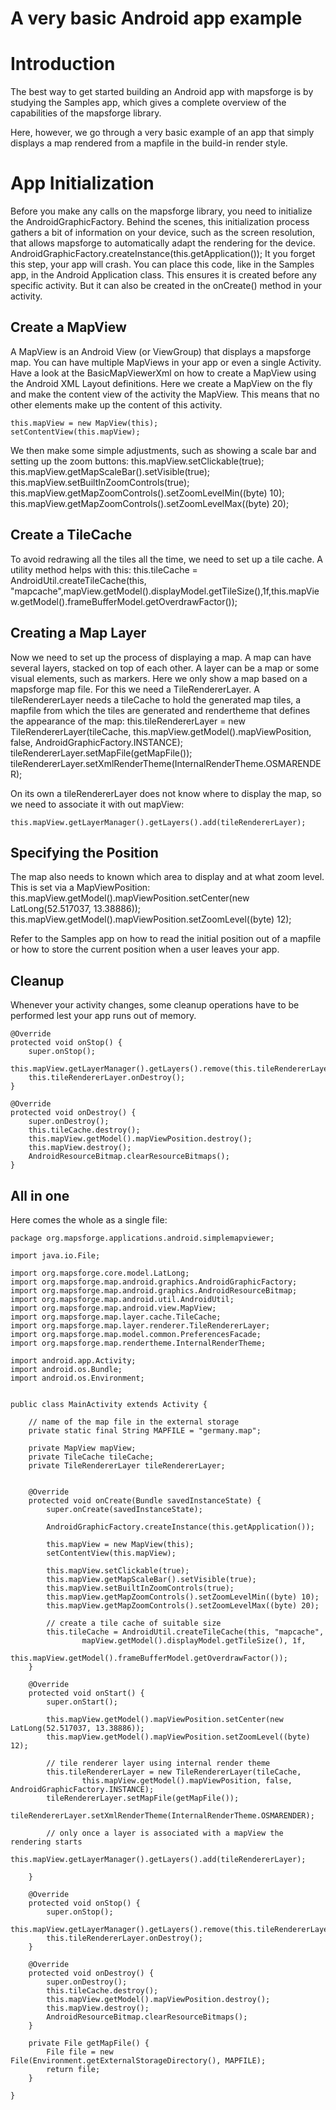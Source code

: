 # A very basic Android app example

# Introduction

The best way to get started building an Android app with mapsforge is by studying the Samples app, which gives a complete overview of the capabilities of the mapsforge library. 

Here, however, we go through a very basic example of an app that simply displays a map rendered from a mapfile in the build-in render style.  


# App Initialization

Before you make any calls on the mapsforge library, you need to initialize the AndroidGraphicFactory. Behind the scenes, this initialization process gathers a bit of information on your device, such as the screen resolution, that allows mapsforge to automatically adapt the rendering for the device.
    AndroidGraphicFactory.createInstance(this.getApplication());
It you forget this step, your app will crash. You can place this code, like in the Samples app, in the Android Application class. This ensures it is created before any specific activity. But it can also be created in the onCreate() method in your activity.

## Create a MapView

A MapView is an Android View (or ViewGroup) that displays a mapsforge map. You can have multiple MapViews in your app or even a single Activity. Have a look at the BasicMapViewerXml on how to create a MapView using the Android XML Layout definitions. Here we create a MapView on the fly and make the content view of the activity the MapView. This means that no other elements make up the content of this activity.

    this.mapView = new MapView(this);
    setContentView(this.mapView);

We then make some simple adjustments, such as showing a scale bar and setting up the zoom buttons:
    this.mapView.setClickable(true);
    this.mapView.getMapScaleBar().setVisible(true);
    this.mapView.setBuiltInZoomControls(true);
    this.mapView.getMapZoomControls().setZoomLevelMin((byte) 10);
    this.mapView.getMapZoomControls().setZoomLevelMax((byte) 20);

## Create a TileCache

To avoid redrawing all the tiles all the time, we need to set up a tile cache. A utility method helps with this:
    this.tileCache = AndroidUtil.createTileCache(this, "mapcache",mapView.getModel().displayModel.getTileSize(),1f,this.mapView.getModel().frameBufferModel.getOverdrawFactor());

## Creating a Map Layer

Now we need to set up the process of displaying a map. A map can have several layers, stacked on top of each other. A layer can be a map or some visual elements, such as markers. Here we only show a map based on a mapsforge map file. For this we need a TileRendererLayer. A tileRendererLayer needs a tileCache to hold the generated map tiles, a mapfile from which the tiles are generated and rendertheme that defines the appearance of the map:
    this.tileRendererLayer = new TileRendererLayer(tileCache,
    				this.mapView.getModel().mapViewPosition, false, AndroidGraphicFactory.INSTANCE);
    tileRendererLayer.setMapFile(getMapFile());
    tileRendererLayer.setXmlRenderTheme(InternalRenderTheme.OSMARENDER);

On its own a tileRendererLayer does not know where to display the map, so we need to associate it with out mapView:

    this.mapView.getLayerManager().getLayers().add(tileRendererLayer);

## Specifying the Position

The map also needs to known which area to display and at what zoom level. This is set via a MapViewPosition:
    this.mapView.getModel().mapViewPosition.setCenter(new LatLong(52.517037, 13.38886));
    this.mapView.getModel().mapViewPosition.setZoomLevel((byte) 12);

Refer to the Samples app on how to read the initial position out of a mapfile or how to store the current position when a user leaves your app.

## Cleanup

Whenever your activity changes, some cleanup operations have to be performed lest your app runs out of memory. 

    @Override
    protected void onStop() {
    	super.onStop();
    	this.mapView.getLayerManager().getLayers().remove(this.tileRendererLayer);
    	this.tileRendererLayer.onDestroy();
    }
    
    @Override
    protected void onDestroy() {
    	super.onDestroy();
    	this.tileCache.destroy();
    	this.mapView.getModel().mapViewPosition.destroy();
    	this.mapView.destroy();
    	AndroidResourceBitmap.clearResourceBitmaps();
    }

## All in one

Here comes the whole as a single file:

    package org.mapsforge.applications.android.simplemapviewer;
    
    import java.io.File;
    
    import org.mapsforge.core.model.LatLong;
    import org.mapsforge.map.android.graphics.AndroidGraphicFactory;
    import org.mapsforge.map.android.graphics.AndroidResourceBitmap;
    import org.mapsforge.map.android.util.AndroidUtil;
    import org.mapsforge.map.android.view.MapView;
    import org.mapsforge.map.layer.cache.TileCache;
    import org.mapsforge.map.layer.renderer.TileRendererLayer;
    import org.mapsforge.map.model.common.PreferencesFacade;
    import org.mapsforge.map.rendertheme.InternalRenderTheme;
    
    import android.app.Activity;
    import android.os.Bundle;
    import android.os.Environment;
    
    
    public class MainActivity extends Activity {
    	
    	// name of the map file in the external storage
    	private static final String MAPFILE = "germany.map";
    	
    	private MapView mapView;	
    	private TileCache tileCache;
    	private TileRendererLayer tileRendererLayer;
    
    
    	@Override
    	protected void onCreate(Bundle savedInstanceState) {
    		super.onCreate(savedInstanceState);
    		
    		AndroidGraphicFactory.createInstance(this.getApplication());
    
    		this.mapView = new MapView(this);
    		setContentView(this.mapView);
    
    		this.mapView.setClickable(true);
    		this.mapView.getMapScaleBar().setVisible(true);
    		this.mapView.setBuiltInZoomControls(true);
    		this.mapView.getMapZoomControls().setZoomLevelMin((byte) 10);
    		this.mapView.getMapZoomControls().setZoomLevelMax((byte) 20);
    
    		// create a tile cache of suitable size
    		this.tileCache = AndroidUtil.createTileCache(this, "mapcache",
    				mapView.getModel().displayModel.getTileSize(), 1f, 
    				this.mapView.getModel().frameBufferModel.getOverdrawFactor());
    	}
    
    	@Override
    	protected void onStart() {
    		super.onStart();
    		
    		this.mapView.getModel().mapViewPosition.setCenter(new LatLong(52.517037, 13.38886));
    		this.mapView.getModel().mapViewPosition.setZoomLevel((byte) 12);
    
    		// tile renderer layer using internal render theme
    		this.tileRendererLayer = new TileRendererLayer(tileCache,
    				this.mapView.getModel().mapViewPosition, false, AndroidGraphicFactory.INSTANCE);
    		tileRendererLayer.setMapFile(getMapFile());
    		tileRendererLayer.setXmlRenderTheme(InternalRenderTheme.OSMARENDER);
    		
    		// only once a layer is associated with a mapView the rendering starts
    		this.mapView.getLayerManager().getLayers().add(tileRendererLayer);
    
    	}
    
    	@Override
    	protected void onStop() {
    		super.onStop();
    		this.mapView.getLayerManager().getLayers().remove(this.tileRendererLayer);
    		this.tileRendererLayer.onDestroy();
    	}
    
    	@Override
    	protected void onDestroy() {
    		super.onDestroy();
    		this.tileCache.destroy();
    		this.mapView.getModel().mapViewPosition.destroy();
    		this.mapView.destroy();
    		AndroidResourceBitmap.clearResourceBitmaps();
    	}
    	
    	private File getMapFile() {
    		File file = new File(Environment.getExternalStorageDirectory(), MAPFILE);
    		return file;
    	}
    
    }
    